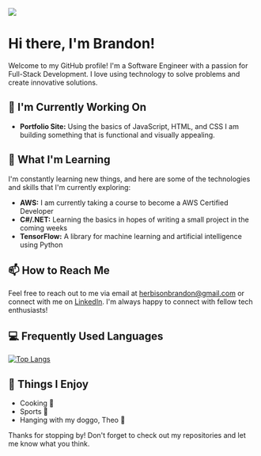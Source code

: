 ![](https://komarev.com/ghpvc/?username=brandonherbison)
# Hi there, I'm Brandon!

Welcome to my GitHub profile! I'm a Software Engineer with a passion for Full-Stack Development. I love using technology to solve problems and create innovative solutions. 

## 🔭 I'm Currently Working On

- <strong>Portfolio Site:</strong> Using the basics of JavaScript, HTML, and CSS I am building something that is functional and visually appealing.

## 🌱 What I'm Learning

I'm constantly learning new things, and here are some of the technologies and skills that I'm currently exploring:

- <strong>AWS:</strong> I am currently taking a course to become a AWS Certified Developer
- <strong>C#/.NET:</strong> Learning the basics in hopes of writing a small project in the coming weeks
- <strong>TensorFlow:</strong> A library for machine learning and artificial intelligence using Python

## 📫 How to Reach Me

Feel free to reach out to me via email at herbisonbrandon@gmail.com or connect with me on [LinkedIn](https://www.linkedin.com/in/brandonherbison/). I'm always happy to connect with fellow tech enthusiasts!

## 💻 Frequently Used Languages

[![Top Langs](https://github-readme-stats.vercel.app/api/top-langs/?username=brandonherbison&layout=compact)](https://github.com/brandonherbison/github-readme-stats)
## 🎉 Things I Enjoy

- Cooking 🥘
- Sports 🏈
- Hanging with my doggo, Theo 🐶

Thanks for stopping by! Don't forget to check out my repositories and let me know what you think.
